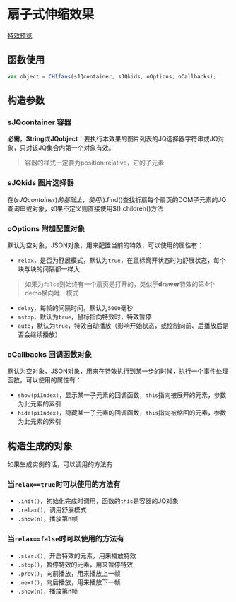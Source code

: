 # 扇子式伸缩效果

[特效预览](http://vrbvillor.github.io/effects/fans/fans.html)

## 函数使用

```javascript
var object = CHIfans(sJQcontainer, sJQkids, oOptions, oCallbacks);
```
## 构造参数

### sJQcontainer 容器

**必需**，**String**或**JQobject**：要执行本效果的图片列表的JQ选择器字符串或JQ对象，只对该JQ集合内第一个对象有效。
> 容器的样式一定要为position:relative，它的子元素  

### sJQkids 图片选择器

在$(sJQcontainer)的基础上，使用$().find()查找折扇每个扇页的DOM子元素的JQ查询串或对象，如果不定义则直接使用$().children()方法

### oOptions 附加配置对象  

默认为空对象，JSON对象，用来配置当前的特效，可以使用的属性有：  

+ `relax`，是否为舒展模式，默认为`true`，在鼠标离开状态时为舒展状态，每个块与块的间隔都一样大  

> 如果为`false`则始终有一个扇页是打开的，类似于**drawer**特效的第4个demo横向唯一模式

+ `delay`，每帧的间隔时间，默认为`5000`毫秒  
+ `mstop`，默认为`true`，鼠标指向特效时，特效暂停  
+ `auto`，默认为`true`，特效自动播放（影响开始状态，或控制向前、后播放后是否会继续播放）  

### oCallbacks 回调函数对象

默认为空对象，JSON对象，用来在特效执行到某一步的时候，执行一个事件处理函数，可以使用的属性有： 

+ `show(piIndex)`，显示某一子元素的回调函数，`this`指向被展开的元素，参数为此元素的索引  
+ `hide(piIndex)`，隐藏某一子元素的回调函数，`this`指向被缩回的元素，参数为此元素的索引  

## 构造生成的对象  

如果生成实例的话，可以调用的方法有  

### 当`relax==true`时可以使用的方法有
+ `.init()`，初始化完成时调用，函数的`this`是容器的JQ对象
+ `.relax()`，调用舒展模式  
+ `.show(n)`，播放第n帧

### 当`relax==false`时可以使用的方法有
+ `.start()`，开启特效的元素，用来播放特效
+ `.stop()`，暂停特效的元素，用来暂停特效
+ `.prev()`，向前播放，用来播放上一帧
+ `.next()`，向后播放，用来播放下一帧
+ `.show(n)`，播放第n帧
